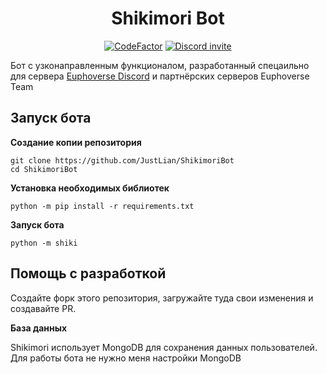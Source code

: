 <h1 align="center">Shikimori Bot</h1>

<p align="center">
<a href="https://www.codefactor.io/repository/github/justlian/shikimoribot"><img src="https://www.codefactor.io/repository/github/justlian/shikimoribot/badge" alt="CodeFactor" /></a> <a href="https://discord.gg/AjqX5PB3Uj"><img src="https://discord.com/api/guilds/981818711608524830/widget.png" alt="Discord invite"></a>
</p>

Бот с узконаправленным функционалом, разработанный спецаильно для сервера [Euphoverse Discord](https://discord.justlian.com) и партнёрских серверов Euphoverse Team

## Запуск бота

**Создание копии репозитория**

```
git clone https://github.com/JustLian/ShikimoriBot
cd ShikimoriBot
```

**Установка необходимых библиотек**

```
python -m pip install -r requirements.txt
```

**Запуск бота**

```
python -m shiki
```

## Помощь с разработкой

Создайте форк этого репозитория, загружайте туда свои изменения и создавайте PR.

**База данных**

Shikimori использует MongoDB для сохранения данных пользователей. Для работы бота не нужно меня настройки MongoDB
